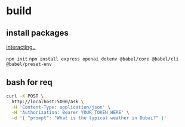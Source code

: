# build
## install packages
[interacting..](https://blog.bitsrc.io/interacting-with-openai-in-node-js-and-express-647e771fc4ad)

```npm init```
```npm install express openai dotenv @babel/core @babel/cli @babel/preset-env```

## bash for req

``` bash
curl -X POST \
  http://localhost:5000/ask \
  -H 'Content-Type: application/json' \
  -H 'Authorization: Bearer YOUR_TOKEN_HERE' \
  -d '{ "prompt": "What is the typical weather in Dubai?" }'
```